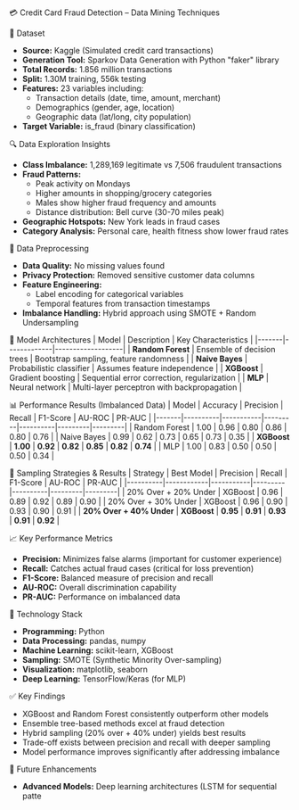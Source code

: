 💳 Credit Card Fraud Detection – Data Mining Techniques

📁 Dataset
* **Source:** Kaggle (Simulated credit card transactions)
* **Generation Tool:** Sparkov Data Generation with Python "faker" library
* **Total Records:** 1.856 million transactions
* **Split:** 1.30M training, 556k testing
* **Features:** 23 variables including:
   * Transaction details (date, time, amount, merchant)
   * Demographics (gender, age, location)
   * Geographic data (lat/long, city population)
* **Target Variable:** is_fraud (binary classification)

🔍 Data Exploration Insights
* **Class Imbalance:** 1,289,169 legitimate vs 7,506 fraudulent transactions
* **Fraud Patterns:**
   * Peak activity on Mondays
   * Higher amounts in shopping/grocery categories
   * Males show higher fraud frequency and amounts
   * Distance distribution: Bell curve (30-70 miles peak)
* **Geographic Hotspots:** New York leads in fraud cases
* **Category Analysis:** Personal care, health fitness show lower fraud rates

🧹 Data Preprocessing
* **Data Quality:** No missing values found
* **Privacy Protection:** Removed sensitive customer data columns
* **Feature Engineering:**
   * Label encoding for categorical variables
   * Temporal features from transaction timestamps
* **Imbalance Handling:** Hybrid approach using SMOTE + Random Undersampling

🤖 Model Architectures
| Model | Description | Key Characteristics |
|-------|-------------|-------------------|
| **Random Forest** | Ensemble of decision trees | Bootstrap sampling, feature randomness |
| **Naive Bayes** | Probabilistic classifier | Assumes feature independence |
| **XGBoost** | Gradient boosting | Sequential error correction, regularization |
| **MLP** | Neural network | Multi-layer perceptron with backpropagation |

📊 Performance Results (Imbalanced Data)
| Model | Accuracy | Precision | Recall | F1-Score | AU-ROC | PR-AUC |
|-------|----------|-----------|---------|----------|---------|---------|
| Random Forest | 1.00 | 0.96 | 0.80 | 0.86 | 0.80 | 0.76 |
| Naive Bayes | 0.99 | 0.62 | 0.73 | 0.65 | 0.73 | 0.35 |
| **XGBoost** | **1.00** | **0.92** | **0.82** | **0.85** | **0.82** | **0.74** |
| MLP | 1.00 | 0.83 | 0.50 | 0.50 | 0.50 | 0.34 |

🔧 Sampling Strategies & Results
| Strategy | Best Model | Precision | Recall | F1-Score | AU-ROC | PR-AUC |
|----------|------------|-----------|---------|----------|---------|---------|
| 20% Over + 20% Under | XGBoost | 0.96 | 0.89 | 0.92 | 0.89 | 0.90 |
| 20% Over + 30% Under | XGBoost | 0.96 | 0.90 | 0.93 | 0.90 | 0.91 |
| **20% Over + 40% Under** | **XGBoost** | **0.95** | **0.91** | **0.93** | **0.91** | **0.92** |

📈 Key Performance Metrics
* **Precision:** Minimizes false alarms (important for customer experience)
* **Recall:** Catches actual fraud cases (critical for loss prevention)
* **F1-Score:** Balanced measure of precision and recall
* **AU-ROC:** Overall discrimination capability
* **PR-AUC:** Performance on imbalanced data

🧰 Technology Stack
* **Programming:** Python
* **Data Processing:** pandas, numpy
* **Machine Learning:** scikit-learn, XGBoost
* **Sampling:** SMOTE (Synthetic Minority Over-sampling)
* **Visualization:** matplotlib, seaborn
* **Deep Learning:** TensorFlow/Keras (for MLP)

✅ Key Findings
* XGBoost and Random Forest consistently outperform other models
* Ensemble tree-based methods excel at fraud detection
* Hybrid sampling (20% over + 40% under) yields best results
* Trade-off exists between precision and recall with deeper sampling
* Model performance improves significantly after addressing imbalance

🚀 Future Enhancements
* **Advanced Models:** Deep learning architectures (LSTM for sequential patte
